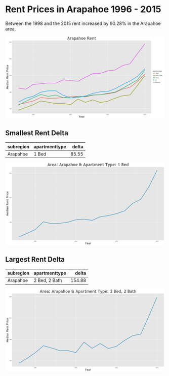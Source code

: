 Rent Prices in Arapahoe 1996 - 2015
================

Between the 1998 and the 2015 rent increased by 90.28% in the Arapahoe area.

![](../images/arapahoe.png)

Smallest Rent Delta
-------------------

| subregion | apartmenttype |  delta|
|:----------|:--------------|------:|
| Arapahoe  | 1 Bed         |  85.55|

![](../images/rentDecrease/arapahoe.png)

Largest Rent Delta
------------------

| subregion | apartmenttype |   delta|
|:----------|:--------------|-------:|
| Arapahoe  | 2 Bed, 2 Bath |  154.88|

![](../images/rentIncrease/arapahoe.png)
